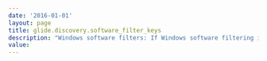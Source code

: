 ```yaml
---
date: '2016-01-01'
layout: page
title: glide.discovery.software_filter_keys
description: "Windows software filters: If Windows software filtering is enabled, when the name of a discovered software contains any of the comma separated values, it will be filtered out. "
value:  
---
```

